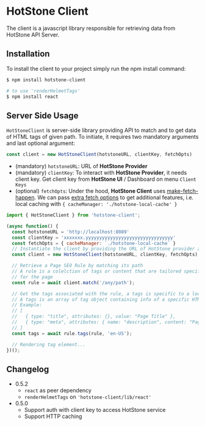 # HotStone Client

The client is a javascript library responsible for retrieving data from HotStone
API Server.

## Installation

To install the client to your project simply run the npm install command:

``` bash
$ npm install hotstone-client

# to use 'renderHelmetTags'
$ npm install react
```

## Server Side Usage

`HotStoneClient` is server-side library providing API to match and to get data of HTML tags of given path. To initiate, it requires two mandatory arguments and last optional argument:

```js
const client = new HotStoneClient(hotstoneURL, clientKey, fetchOpts)
```

- (mandatory) `hotstoneURL`: URL of **HotStone Provider**
- (mandatory) `clientKey`: To interact with **HotStone Provider**, it needs client key. Get client key from **HotStone UI** / Dashboard on menu `Client Keys`
- (optional) `fetchOpts`: Under the hood, **HotStone Client** uses [make-fetch-happen](https://www.npmjs.com/package/make-fetch-happen). We can pass [extra fetch options](https://www.npmjs.com/package/make-fetch-happen#extra-options) to get additional features, i.e. local caching with `{ cacheManager: './hotstone-local-cache' }`

``` javascript
import { HotStoneClient } from 'hotstone-client';

(async function() {
  const hotstoneURL = 'http://localhost:8089'
  const clientKey = 'xxxxxxx.yyyyyyyyyyyyyyyyyyyyyyyyyyyyyyyy'
  const fetchOpts = { cacheManager: `./hotstone-local-cache` }
  // Instantiate the client by providing the URL of HotStone provider and client key
  const client = new HotStoneClient(hotstoneURL, clientKey, fetchOpts);

  // Retrieve a Page SEO Rule by matching its path
  // A rule is a colelction of tags or content that are tailored specifically
  // for the page
  const rule = await client.match('/any/path');

  // Get the tags associated with the rule, a tags is specific to a locale.
  // A tags is an array of tag object containing info of a specific HTML tag
  // Example:
  // [
  //   { type: "title", attributes: {}, value: "Page Title" },
  //   { type: "meta", attributes: { name: "description", content: "Page Description" } }
  // ]
  const tags = await rule.tags(rule, 'en-US');

  // Rendering tag element...
})();
```

## Changelog

- 0.5.2
  - `react` as peer dependency
  - `renderHelmetTags` on `'hotstone-client/lib/react'`
- 0.5.0
  - Support auth with client key to access HotStone service
  - Support HTTP caching